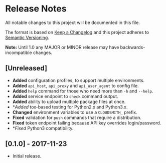 # Release Notes

All notable changes to this project will be documented in this file.

The format is based on [Keep a Changelog](http://keepachangelog.com/en/1.0.0/)
and this project adheres to [Semantic Versioning](http://semver.org/spec/v2.0.0.html).

**Note:** Until 1.0 any MAJOR or MINOR release may have backwards-incompatible changes.

## [Unreleased]

- **Added** configuration profiles, to support multiple environments.
- **Added** `api_host`, `api_proxy` and `api_user_agent` to config file.
- **Added** `help` command for those who need more than `-h` and `--help`.
- **Added** service endpoint to `check` command output.
- **Added** ability to upload multiple package files at once.
- **Added* tox-based testing for Python2.x and Python3.x.
- **Changed** environment variables to use a `CLOUDSMITH_` prefix.
- **Fixed** validation for `push` commands that require a distribution.
- **Fixed** token endpoint failing because API key overrides login/password.
- **Fixed* Python3 compatibility.

## [0.1.0] - 2017-11-23

- Initial release.
